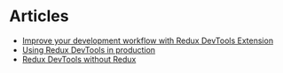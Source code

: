 # Articles

- [Improve your development workflow with Redux DevTools Extension](https://medium.com/@zalmoxis/improve-your-development-workflow-with-redux-devtools-extension-f0379227ff83)
- [Using Redux DevTools in production](https://medium.com/@zalmoxis/using-redux-devtools-in-production-4c5b56c5600f)
- [Redux DevTools without Redux](https://medium.com/@zalmoxis/redux-devtools-without-redux-or-how-to-have-a-predictable-state-with-any-architecture-61c5f5a7716f)
